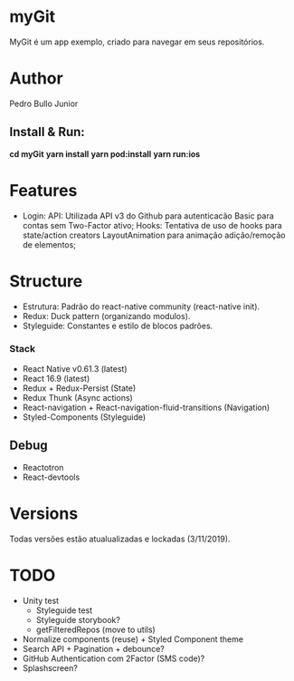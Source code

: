 # myGit
MyGit é um app exemplo, criado para navegar em seus repositórios.

# Author
Pedro Bullo Junior

## Install & Run:
  **cd myGit**
  **yarn install**
  **yarn pod:install**
  **yarn run:ios**

# Features
- Login:
  API: Utilizada API v3 do Github para autenticacão Basic para contas sem Two-Factor ativo;
  Hooks: Tentativa de uso de hooks para state/action creators
  LayoutAnimation para animação adição/remoção de elementos;


# Structure
- Estrutura: Padrão do react-native community (react-native init).
- Redux: Duck pattern (organizando modulos).
- Styleguide: Constantes e estilo de blocos padrões.

### Stack
- React Native v0.61.3 (latest)
- React 16.9 (latest)
- Redux + Redux-Persist (State)
- Redux Thunk (Async actions)
- React-navigation + React-navigation-fluid-transitions (Navigation)
- Styled-Components (Styleguide)

## Debug
- Reactotron
- React-devtools

# Versions
Todas versões estão atualualizadas e lockadas (3/11/2019).

# TODO
- Unity test
  - Styleguide test
  - Styleguide storybook?
  - getFilteredRepos (move to utils)
- Normalize components (reuse) + Styled Component theme
- Search API + Pagination + debounce?
- GitHub Authentication com 2Factor (SMS code)?
- Splashscreen?